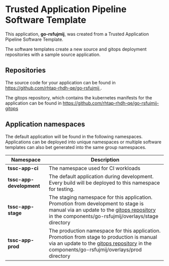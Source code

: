 # Trusted Application Pipeline Software Template

This application, **go-rsfujmij**, was created from a Trusted Application Pipeline Software Template.

The software templates create a new source and gitops deployment repositories with a sample source application. 

## Repositories

The source code for your application can be found in [https://github.com/rhtap-rhdh-qe/go-rsfujmij ](https://github.com/rhtap-rhdh-qe/go-rsfujmij ).
 
The gitops repository, which contains the kubernetes manifests for the application can be found in 
[https://github.com/rhtap-rhdh-qe/go-rsfujmij-gitops ](https://github.com/rhtap-rhdh-qe/go-rsfujmij-gitops ) 

## Application namespaces 

The default application will be found in the following namespaces. Applications can be deployed into unique namespaces or multiple software templates can also bet generated into the same group namespaces.  

|  Namespace   |  Description   |  
| -------- | -------- |
| **tssc-app-ci** | The namespace used for CI workloads |
| **tssc-app-development** | The default application during development. Every build will be deployed to this namespace for testing. |
| **tssc-app-stage** | The staging namespace for this application. Promotion from development to stage is manual via an update to the [gitops repository](https://github.com/rhtap-rhdh-qe/go-rsfujmij-gitops ) in the components/go-rsfujmij/overlays/stage directory |
| **tssc-app-prod** | The production namespace for this application. Promotion from stage to production is manual via an update to the [gitops repository](https://github.com/rhtap-rhdh-qe/go-rsfujmij-gitops ) in the components/go-rsfujmij/overlays/prod directory |